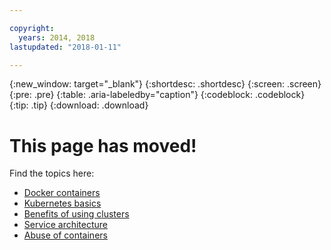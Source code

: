 ```yaml
---

copyright:
  years: 2014, 2018
lastupdated: "2018-01-11"

---
```


{:new_window: target="_blank"}
{:shortdesc: .shortdesc}
{:screen: .screen}
{:pre: .pre}
{:table: .aria-labeledby="caption"}
{:codeblock: .codeblock}
{:tip: .tip}
{:download: .download}


# This page has moved!

Find the topics here:
 - [Docker containers](cs_tech.html#docker_containers)
 - [Kubernetes basics](cs_tech.html#kubernetes_basics)
 - [Benefits of using clusters](cs_why.html#benefits)
 - [Service architecture](cs_tech.html#architecture)
 - [Abuse of containers](cs_why.html#terms)
